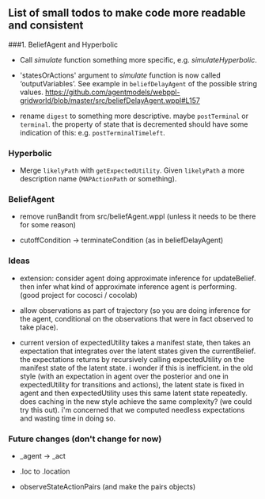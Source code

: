 

## List of small todos to make code more readable and consistent


###1. BeliefAgent and Hyperbolic
- Call *simulate* function something more specific, e.g. *simulateHyperbolic*. 

- 'statesOrActions' argument to *simulate* function is now called ‘outputVariables’. See example in `beliefDelayAgent` of the possible string values.
https://github.com/agentmodels/webppl-gridworld/blob/master/src/beliefDelayAgent.wppl#L157

- rename `digest` to something more descriptive. maybe `postTerminal` or `terminal`. the property of state that is decremented should have some indication of this: e.g. `postTerminalTimeleft`. 

### Hyperbolic
- Merge `likelyPath` with `getExpectedUtility`. Given `likelyPath` a more description name (`MAPActionPath` or something). 


### BeliefAgent
- remove runBandit from src/beliefAgent.wppl (unless it needs to be there for some reason)

- cutoffCondition -> terminateCondition (as in beliefDelayAgent)

### Ideas
- extension: consider agent doing approximate inference for updateBelief. then infer what kind of approximate inference agent is performing. 
(good project for cocosci / cocolab)

- allow observations as part of trajectory (so you are doing inference for the agent, conditional on the observations that were in fact observed to take place).

- current version of expectedUtility takes a manifest state, then takes an expectation that integrates over the latent states given the currentBelief. the expectations returns by recursively calling expectedUtility on the manifest state of the latent state. i wonder if this is inefficient. in the old style (with an expectation in agent over the posterior and one in expectedUtility for transitions and actions), the latent state is fixed in agent and then expectedUtility uses this same latent state repeatedly. does caching in the new style achieve the same complexity? (we could try this out). i'm concerned that we computed needless expectations and wasting time in doing so.  


### Future changes (don't change for now)

- _agent -> _act

- .loc to .location

- observeStateActionPairs (and make the pairs objects)
